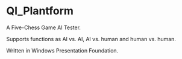 QI_Plantform
============
A Five-Chess Game AI Tester.

Supports functions as AI vs. AI, AI vs. human and human vs. human.

Written in Windows Presentation Foundation.


